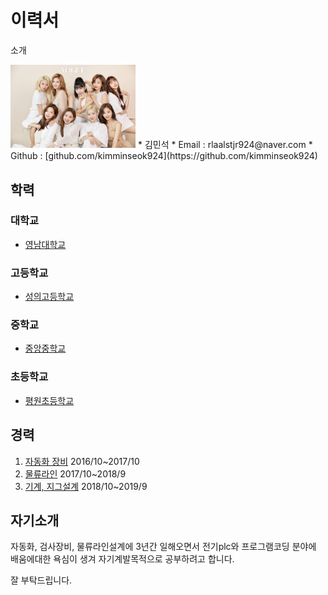 # 이력서
소개

<img alt="트와이스" src="https://github.com/kimminseok924/KIM/blob/master/123.jpg?raw=true" width="200">
* 김민석
* Email : rlaalstjr924@naver.com
* Github : [github.com/kimminseok924](https://github.com/kimminseok924)

## 학력
### 대학교
- [영남대학교](https://www.yu.ac.kr/index.php)
### 고등학교
- [성의고등학교](https://school.iamservice.net/organization/16011)
### 중학교
- [중앙중학교](https://school.iamservice.net/organization/16283)
### 초등학교
- [평원초등학교](https://school.iamservice.net/organization/2169)

## 경력
1. [자동화 장비](http://cmcomts.com/wp/produsts/tungsten/) 2016/10~2017/10
2. [물류라인](http://www.ireng.co.kr/main#) 2017/10~2018/9
3. [기계, 지그설계](http://dongwoon.planw.kr/) 2018/10~2019/9

## 자기소개
자동화, 검사장비, 물류라인설계에 3년간 일해오면서 전기plc와 프로그램코딩 분야에 배움에대한 욕심이 생겨 자기계발목적으로 공부하려고 합니다.

 잘 부탁드립니다.
